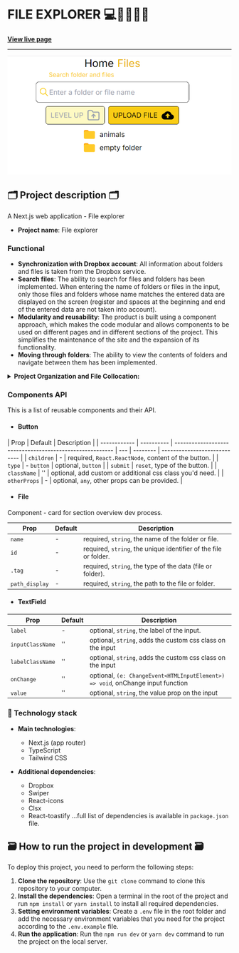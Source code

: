 # FILE EXPLORER 💻🧩👨🏿‍💻

**[View live page](https://spilno.vercel.app/)**

---

![Site image](./public/meta/og-image.png)

## 🗂️ Project description 🗂️

A Next.js web application - File explorer

- **Project name**: File explorer

### Functional

- **Synchronization with Dropbox account**: All information about folders and files is taken from the Dropbox service.
- **Search files**: The ability to search for files and folders has been implemented. When entering the name of folders or files in the input, only those files and folders whose name matches the entered data are displayed on the screen (register and spaces at the beginning and end of the entered data are not taken into account).
- **Modularity and reusability**: The product is built using a component
  approach, which makes the code modular and allows components to be used on
  different pages and in different sections of the project. This simplifies the
  maintenance of the site and the expansion of its functionality.
- **Moving through folders**:
  The ability to view the contents of folders and navigate between them has been implemented.

<details>

<summary><b>Project Organization and File Collocation: </b></summary>

<br/>

```

|-- public -> static files
|-- src -> source directory with the main application code
  |-- app -> pages and routing
  |-- components -> folder with components
    |-- base -> base sections/block components
    |-- ui -> small reusable components
  |-- layout -> components that are used as a main template (header, footer)
  |-- sections -> folder with section components
  |-- data -> static data for the project (json)
  |-- types -> folder with reusable type definitions
  |-- utils -> additional reusable functions

```

</details>

### Components API

This is a list of reusable components and their API.

- #### Button

| Prop         | Default    | Description                                              |
| ------------ | ---------- | -------------------------------------------------------- | --- | -------- | ---------------------------- |
| `children`   | -          | required, `React.ReactNode`, content of the button.      |
| `type`       | - `button` | optional, `button`                                       |     | `submit` | `reset`, type of the button. |
| `className`  | ''         | optional, add custom or additional css class you'd need. |
| `otherProps` | -          | optional, `any`, other props can be provided.            |

- #### File

Component - card for section overview dev process.

| Prop           | Default | Description                                                      |
| -------------- | ------- | ---------------------------------------------------------------- |
| `name`         | -       | required, `string`, the name of the folder or file.              |
| `id`           | -       | required, `string`, the unique identifier of the file or folder. |
| `.tag`         | -       | required, `string`, the type of the data (file or folder).       |
| `path_display` | -       | required, `string`, the path to the file or folder.              |

- #### TextField

| Prop             | Default | Description                                                                     |
| ---------------- | ------- | ------------------------------------------------------------------------------- |
| `label`          | -       | optional, `string`, the label of the input.                                     |
| `inputClassName` | ''      | optional, `string`, adds the custom css class on the input                      |
| `labelClassName` | ''      | optional, `string`, adds the custom css class on the input                      |
| `onChange`       | ''      | optional, `(e: ChangeEvent<HTMLInputElement>) => void`, onChange input function |
| `value`          | ''      | optional, `string`, the value prop on the input                                 |

</details>

### 🚧 Technology stack

- **Main technologies**:

  - Next.js (app router)
  - TypeScript
  - Tailwind CSS

- **Additional dependencies**:

  - Dropbox
  - Swiper
  - React-icons
  - Clsx
  - React-toastify
    ...full list of dependencies is available in `package.json` file.

## 🗃️ How to run the project in development 🗃️

To deploy this project, you need to perform the following steps:

1. **Clone the repository**: Use the `git clone` command to clone this
   repository to your computer.
2. **Install the dependencies**: Open a terminal in the root of the project and
   run `npm install` or `yarn install` to install all required dependencies.
3. **Setting environment variables**: Create a `.env` file in the root folder
   and add the necessary environment variables that you need for the project
   according to the `.env.example` file.
4. **Run the application**: Run the `npm run dev` or `yarn dev` command to run
   the project on the local server.
